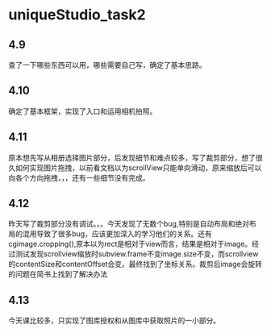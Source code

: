 # uniqueStudio_task2

## 4.9
查了一下哪些东西可以用，哪些需要自己写，确定了基本思路。

## 4.10
确定了基本框架，实现了入口和运用相机拍照。

## 4.11
原本想先写从相册选择图片部分，后发现细节和难点较多，写了裁剪部分，想了很久如何实现图片拖拽，以前看文档以为scrollView只能单向滑动，原来缩放后可以向各个方向拖拽，，，还有一些细节没有完成。

## 4.12
昨天写了裁剪部分没有调试。。。今天发现了无数个bug,特别是自动布局和绝对布局的混用导致了很多bug，应该更加深入的学习他们的关系。还有cgimage.cropping(),原本以为rect是相对于view而言，结果是相对于image。经过测试发现scrollview缩放时subview.frame不变image.size不变，而scrollview的contentSize和contentOffset会变。最终找到了坐标关系。裁剪后image会旋转的问题在简书上找到了解决办法

## 4.13
今天课比较多，只实现了图库授权和从图库中获取照片的一小部分。